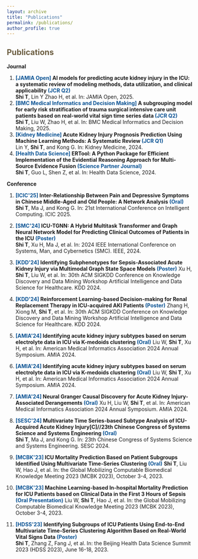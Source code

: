 ```yaml
---
layout: archive
title: "Publications"
permalink: /publications/
author_profile: true
---
```


<span style="color:#6b5d40">Publications</span>
--------

**Journal**
1. **<span style="color:#0b5394">[JAMIA Open]</span> AI models for predicting acute kidney injury in the ICU: a systematic review of modeling methods, data utilization, and clinical applicability <span style="color:#0b5394">(JCR Q2)</span>**   
    **Shi T**, Lin Y Zhao H, et al.
    In: JAMIA Open, 2025.
2. **<span style="color:#0b5394">[BMC Medical Informatics and Decision Making]</span> A subgrouping model for early risk stratification of trauma surgical intensive care unit patients based on real-world vital sign time series data <span style="color:#0b5394">(JCR Q2)</span>**   
    **Shi T**, Liu W, Zhao H, et al. 
    In: BMC Medical Informatics and Decision Making, 2025.
3. **<span style="color:#0b5394">[Kidney Medicine]</span> Acute Kidney Injury Prognosis Prediction Using Machine Learning Methods: A Systematic Review <span style="color:#0b5394">(JCR Q1)</span>**   
    Lin Y, **Shi T**, and Kong G.
    In: Kidney Medicine, 2024.
4. **<span style="color:#0b5394">[Health Data Science]</span> ERTool: A Python Package for Efficient Implementation of the Evidential Reasoning Approach for Multi-Source Evidence Fusion <span style="color:#0b5394">(Science Partner Journal)</span>**   
    **Shi T**, Guo L, Shen Z, et al.
    In: Health Data Science, 2024.

**Conference**

1. **<span style="color:#0b5394">[ICIC'25]</span> Inter-Relationship Between Pain and Depressive Symptoms in Chinese Middle-Aged and Old People: A Network Analysis <span style="color:#0b5394">(Oral)</span>**   
    **Shi T**, Ma J, and Kong G.
    In: 21st International Conference on Intelligent Computing. ICIC 2025.

2. **<span style="color:#0b5394">[SMC'24]</span> ICU-TGNN: A Hybrid Multitask Transformer and Graph Neural Network Model for Predicting Clinical Outcomes of Patients in the ICU <span style="color:#0b5394">(Poster)</span>**   
    **Shi T**, Xu H, Ma J, et al.
    In: 2024 IEEE International Conference on Systems, Man, and Cybernetics (SMC). IEEE, 2024.

3. **<span style="color:#0b5394">[KDD'24]</span> Identifying Subphenotypes for Sepsis-Associated Acute Kidney Injury via Multimodal Graph State Space Models <span style="color:#0b5394">(Poster)</span>**
    Xu H, **Shi T**, Liu W, et al.
    In: 30th ACM SIGKDD Conference on Knowledge Discovery and Data Mining Workshop Artificial Intelligence and Data Science for Healthcare. KDD 2024.

4. **<span style="color:#0b5394">[KDD'24]</span> Reinforcement Learning-based Decision-making for Renal Replacement Therapy in ICU-acquired AKI Patients <span style="color:#0b5394">(Poster)</span>**
    Zhang H, Xiong M, **Shi T**, et al.
    In: 30th ACM SIGKDD Conference on Knowledge Discovery and Data Mining Workshop Artificial Intelligence and Data Science for Healthcare. KDD 2024.

5. **<span style="color:#0b5394">[AMIA'24]</span> Identifying acute kidney injury subtypes based on serum electrolyte data in ICU via K-medoids clustering <span style="color:#0b5394">(Oral)</span>**
    Liu W, **Shi T**, Xu H, et al.
    In: American Medical Informatics Association 2024 Annual Symposium. AMIA 2024.

6. **<span style="color:#0b5394">[AMIA'24]</span> Identifying acute kidney injury subtypes based on serum electrolyte data in ICU via K-medoids clustering <span style="color:#0b5394">(Oral)</span>**
    Liu W, **Shi T**, Xu H, et al.
    In: American Medical Informatics Association 2024 Annual Symposium. AMIA 2024.

7. **<span style="color:#0b5394">[AMIA'24]</span> Neural Granger Causal Discovery for Acute Kidney Injury-Associated Derangements <span style="color:#0b5394">(Oral)</span>**
    Xu H, Liu W, **Shi T**, et al.
    In: American Medical Informatics Association 2024 Annual Symposium. AMIA 2024.

8. **<span style="color:#0b5394">[SESC'24]</span> Multivariate Time Series-based Subtype Analysis of ICU-Acquired Acute Kidney Injury[C]//23th Chinese Congress of Systems Science and Systems Engineering <span style="color:#0b5394">(Oral)</span>**   
    **Shi T**, Ma J, and Kong G.
    In: 23th Chinese Congress of Systems Science and Systems Engineering. SESC 2024.

9. **<span style="color:#0b5394">[MCBK'23]</span> ICU Mortality Prediction Based on Patient Subgroups Identified Using Multivariate Time-Series Clustering <span style="color:#0b5394">(Oral)</span>**
    **Shi T**, Liu W, Hao J, et al.
    In: the Global Mobilizing Computable Biomedical Knowledge Meeting 2023 (MCBK 2023),  October 3-4, 2023.

10. **<span style="color:#0b5394">[MCBK'23]</span> Machine Learning-based In-hospital Mortality Prediction for ICU Patients based on Clinical Data in the First 3 Hours of Sepsis <span style="color:#0b5394">(Oral Presentation)</span>**
    Liu W, **Shi T**, Hao J, et al.
    In: the Global Mobilizing Computable Biomedical Knowledge Meeting 2023 (MCBK 2023),  October 3-4, 2023.

11. **<span style="color:#0b5394">[HDSS'23]</span> Identifying Subgroups of ICU Patients Using End-to-End Multivariate Time-Series Clustering Algorithm Based on Real-World Vital Signs Data <span style="color:#0b5394">(Poster)</span>**   
    **Shi T**, Zhang Z, Fang J, et al.
    In: the Beijing Health Data Science Summit 2023 (HDSS 2023),  June 16-18, 2023.


<!-- {% if author.googlescholar %}
  You can also find my articles on <u><a href="{{author.googlescholar}}">my Google Scholar profile</a>.</u>
{% endif %}

{% include base_path %}

{% for post in site.publications reversed %}
  {% include archive-single.html %}
{% endfor %} -->
